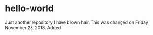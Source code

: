 # hello-world
Just another repository
I have brown hair.
This was changed on Friday November 23, 2018.
Added.

